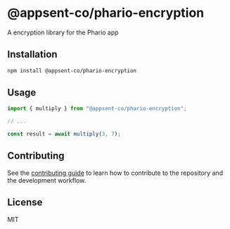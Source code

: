 # @appsent-co/phario-encryption

A encryption library for the Phario app

## Installation

```sh
npm install @appsent-co/phario-encryption
```

## Usage

```js
import { multiply } from "@appsent-co/phario-encryption";

// ...

const result = await multiply(3, 7);
```

## Contributing

See the [contributing guide](CONTRIBUTING.md) to learn how to contribute to the repository and the development workflow.

## License

MIT
